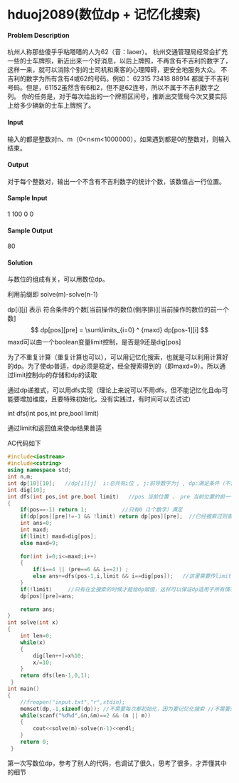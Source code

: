 # hduoj2089(数位dp + 记忆化搜索)




#### Problem Description
杭州人称那些傻乎乎粘嗒嗒的人为62（音：laoer）。
杭州交通管理局经常会扩充一些的士车牌照，新近出来一个好消息，以后上牌照，不再含有不吉利的数字了，这样一来，就可以消除个别的士司机和乘客的心理障碍，更安全地服务大众。
不吉利的数字为所有含有4或62的号码。例如：
62315 73418 88914
都属于不吉利号码。但是，61152虽然含有6和2，但不是62连号，所以不属于不吉利数字之列。
你的任务是，对于每次给出的一个牌照区间号，推断出交管局今次又要实际上给多少辆新的士车上牌照了。
#### Input
输入的都是整数对n、m（0<n≤m<1000000），如果遇到都是0的整数对，则输入结束。
#### Output
对于每个整数对，输出一个不含有不吉利数字的统计个数，该数值占一行位置。
#### Sample Input
1 100
0 0
#### Sample Output
80
#### Solution
与数位的组成有关，可以用数位dp。

利用前缀即 solve(m)-solve(n-1)

dp[i][j] 表示   符合条件的个数[当前操作的数位(倒序排)][当前操作的数位的前一个数]
$$
dp[pos][pre] = \sum\limits_{i=0}  ^ {maxd} dp[pos-1][i]
$$
maxd可以由一个boolean变量limit控制，是否是9还是dig[pos]

为了不重复计算（重复计算也可以），可以用记忆化搜索，也就是可以利用计算好的dp。为了使dp普适，dp必须是稳定，经全搜索得到的（即maxd=9）。所以通过limit控制dp的存储和dp的读取

通过dp递推式，可以用dfs实现（理论上来说可以不用dfs，但不能记忆化且dp可能要增加维度，且要特殊初始化。没有实践过，有时间可以去试试）

int dfs(int pos,int pre,bool limit)

通过limit和返回值来使dp结果普适

AC代码如下

```cpp
#include<iostream>
#include<cstring>
using namespace std;
int n,m;
int dp[10][10];   //dp[i][j]  i:总共有i位 , j:前导数字为j , dp:满足条件（不含4和62）的个数 
int dig[10];
int dfs(int pos,int pre,bool limit)   //pos 当前位置 ， pre 当前位置的前一个数字 
{
	if(pos==-1) return 1;           //只有0（1个数字）满足
	if(dp[pos][pre]!=-1 && !limit) return dp[pos][pre];  //已经搜索过则直接返回  //!!!!
	int ans=0;
	int maxd;
	if(limit) maxd=dig[pos];
	else maxd=9;
	
	for(int i=0;i<=maxd;i++)
	{
		if(i==4 || (pre==6 && i==2)) ;
		else ans+=dfs(pos-1,i,limit && i==dig[pos]);   //这里需要传limit  !!!!!!!!!! 
	}
	if(!limit)     //只有在全搜索的时候才能给dp赋值，这样可以保证dp适用于所有情况，从而实现记忆化搜素 
	dp[pos][pre]=ans;
	
	return ans;
}
int solve(int x)
{
	int len=0;
	while(x)
	{
		dig[len++]=x%10;
		x/=10;
	}
	return dfs(len-1,0,1);
 } 
int main()
{
	//freopen("input.txt","r",stdin);
	memset(dp,-1,sizeof(dp)); //不需要每次都初始化，因为要记忆化搜索 //不需要对dp特殊初始化，因为dfs中有return 1 
	while(scanf("%d%d",&n,&m)==2 && (n || m))
	{
		cout<<solve(m)-solve(n-1)<<endl;
	}
	return 0;
 } 

```
第一次写数位dp，参考了别人的代码，也调试了很久，思考了很多，才弄懂其中的细节
